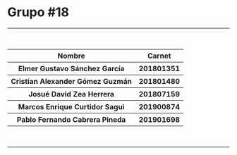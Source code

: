 # Grupo #18

<hr>
<br>
<div>
    <table>
        <tr>
            <th>Nombre</th>
            <th>Carnet</th>
        </tr>
       <tr>
            <th>Elmer Gustavo Sánchez García</th>
            <th>201801351</th>
        </tr>
        <tr>
            <th>Cristian Alexander Gómez Guzmán</th>
            <th>201801480</th>
        </tr>
        <tr>
            <th>Josué David Zea Herrera</th>
            <th>201807159</th>
        </tr>
        <tr>
            <th>Marcos Enrique Curtidor Sagui</th>
            <th>201900874</th>
        </tr>
        <tr>
            <th>Pablo Fernando Cabrera Pineda</th>
            <th>201901698</th>
        </tr>
    </table>
</div>
<br>
<hr>
